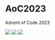 # AoC2023
Advent of Code 2023

<!--- advent_readme_stars table --->


![](https://img.shields.io/badge/day%20📅-17-blue) ![](https://img.shields.io/badge/stars%20⭐-1-yellow) ![](https://img.shields.io/badge/days%20completed-0-red)
